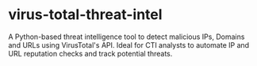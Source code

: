 # virus-total-threat-intel
A Python-based threat intelligence tool to detect malicious IPs, Domains and URLs using VirusTotal's API. Ideal for CTI analysts to automate IP and URL reputation checks and track potential threats.
